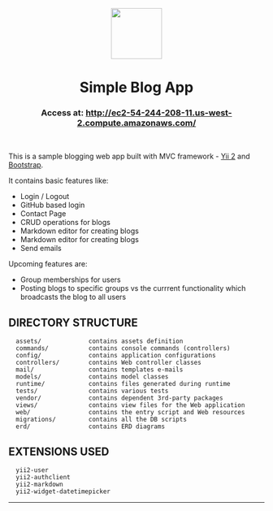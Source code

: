 
<p align="center">
    <a href="https://github.com/yiisoft" target="_blank">
        <img src="https://avatars0.githubusercontent.com/u/993323" height="100px">
    </a>
    <h1 align="center">Simple Blog App</h1>
    <h3 align="center">Access at: <a href="http://ec2-54-244-208-11.us-west-2.compute.amazonaws.com/">http://ec2-54-244-208-11.us-west-2.compute.amazonaws.com/</a></h3>
    <br>
</p>

This is a sample blogging web app built with MVC framework - [Yii 2](http://www.yiiframework.com/) and [Bootstrap](http://getbootstrap.com/). 

It contains basic features like:
<ul>
<li> Login / Logout
<li> GitHub based login
<li> Contact Page
<li> CRUD operations for blogs
<li> Markdown editor for creating blogs
<li> Markdown editor for creating blogs
<li> Send emails
</ul>

Upcoming features are:
<ul>
<li> Group memberships for users
<li> Posting blogs to specific groups vs the currrent functionality which broadcasts the blog to all users 
</ul>


DIRECTORY STRUCTURE
-------------------

      assets/             contains assets definition
      commands/           contains console commands (controllers)
      config/             contains application configurations
      controllers/        contains Web controller classes
      mail/               contains templates e-mails
      models/             contains model classes
      runtime/            contains files generated during runtime
      tests/              contains various tests
      vendor/             contains dependent 3rd-party packages
      views/              contains view files for the Web application
      web/                contains the entry script and Web resources
      migrations/         contains all the DB scripts
      erd/                contains ERD diagrams

EXTENSIONS USED 
-------------------
      yii2-user
      yii2-authclient
      yii2-markdown
      yii2-widget-datetimepicker
-------------------
      
<p align="center">
    
    
</p>      
      
   
      